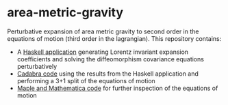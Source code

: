 # area-metric-gravity

Perturbative expansion of area metric gravity to second order in the equations of motion (third order in the lagrangian). This repository contains:

 * A [Haskell application](haskell/ansaetze) generating Lorentz invariant expansion coefficients and solving the diffeomorphism covariance equations perturbatively
 * [Cadabra code](cadabra) using the results from the Haskell application and performing a 3+1 split of the equations of motion
 * [Maple and Mathematica code](linalg) for further inspection of the equations of motion
